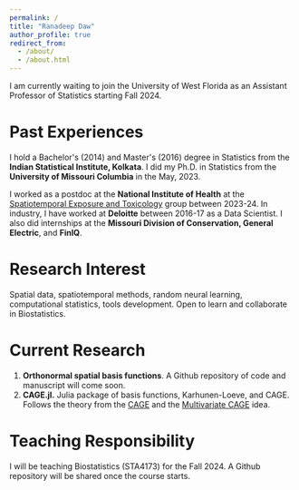 ```yaml
---
permalink: /
title: "Ranadeep Daw"
author_profile: true
redirect_from: 
  - /about/
  - /about.html
---
```


I am currently waiting to join the University of West Florida as an Assistant Professor of Statistics starting Fall 2024. 

Past Experiences
======
I hold a Bachelor's (2014) and Master's (2016) degree in Statistics from the **Indian Statistical Institute, Kolkata**. I did my Ph.D. in Statistics from the **University of Missouri Columbia** in the May, 2023. 

I worked as a postdoc at the **National Institute
of Health** at the [Spatiotemporal Exposure and Toxicology](https://niehs.github.io/SET/) group between 2023-24. In industry, I have worked at **Deloitte** between 2016-17 as a Data Scientist. I also did internships at the **Missouri Division of Conservation, General Electric**, and **FinIQ**.


Research Interest
======
Spatial data, spatiotemporal methods, random neural learning, computational statistics, tools development. Open to learn and collaborate in Biostatistics.


Current Research
======
1. **Orthonormal spatial basis functions**. A Github repository of code and manuscript will come soon.
2. **CAGE.jl.** Julia package of basis functions, Karhunen-Loeve, and CAGE. Follows the theory from the [CAGE](https://arxiv.org/pdf/1502.01974) and the [Multivariate CAGE](https://arxiv.org/pdf/2312.12287) idea.


Teaching Responsibility
======
I will be teaching Biostatistics (STA4173) for the Fall 2024. A Github repository will be shared once the course starts.

